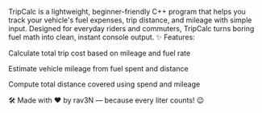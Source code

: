 TripCalc is a lightweight, beginner-friendly C++ program that helps you track your vehicle's fuel expenses, trip distance, and mileage with simple input. Designed for everyday riders and commuters, TripCalc turns boring fuel math into clean, instant console output.
✨ Features:

Calculate total trip cost based on mileage and fuel rate

Estimate vehicle mileage from fuel spent and distance

Compute total distance covered using spend and mileage

🛠️ Made with ❤️ by rav3N — because every liter counts! 😉
